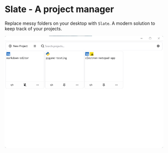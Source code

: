 # Slate - A project manager

Replace messy folders on your desktop with `Slate`. A modern solution to keep track of your projects.

<img src="assets/app-screenshot.png" style="background-color: transparent;" />
